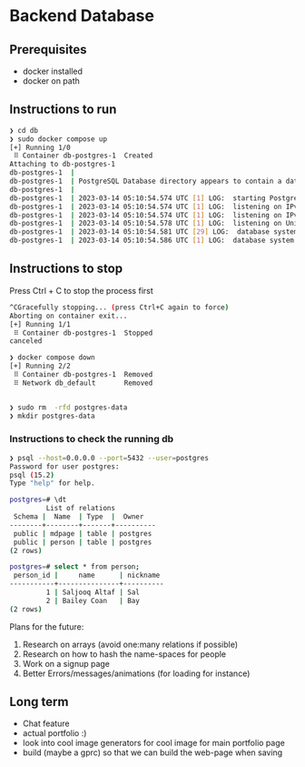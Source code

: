 # Backend Database

## Prerequisites
- docker installed
- docker on path

## Instructions to run
```bash
❯ cd db
❯ sudo docker compose up
[+] Running 1/0
 ⠿ Container db-postgres-1  Created                                                                                       0.0s
Attaching to db-postgres-1
db-postgres-1  | 
db-postgres-1  | PostgreSQL Database directory appears to contain a database; Skipping initialization
db-postgres-1  | 
db-postgres-1  | 2023-03-14 05:10:54.574 UTC [1] LOG:  starting PostgreSQL 15.2 (Debian 15.2-1.pgdg110+1) on x86_64-pc-linux-gnu, compiled by gcc (Debian 10.2.1-6) 10.2.1 20210110, 64-bit
db-postgres-1  | 2023-03-14 05:10:54.574 UTC [1] LOG:  listening on IPv4 address "0.0.0.0", port 5432
db-postgres-1  | 2023-03-14 05:10:54.574 UTC [1] LOG:  listening on IPv6 address "::", port 5432
db-postgres-1  | 2023-03-14 05:10:54.578 UTC [1] LOG:  listening on Unix socket "/var/run/postgresql/.s.PGSQL.5432"
db-postgres-1  | 2023-03-14 05:10:54.581 UTC [29] LOG:  database system was shut down at 2023-03-14 05:08:55 UTC
db-postgres-1  | 2023-03-14 05:10:54.586 UTC [1] LOG:  database system is ready to accept connections

```


## Instructions to stop
Press Ctrl + C to stop the process first
```bash
^CGracefully stopping... (press Ctrl+C again to force)
Aborting on container exit...
[+] Running 1/1
 ⠿ Container db-postgres-1  Stopped                                                                                       0.2s
canceled

❯ docker compose down
[+] Running 2/2
 ⠿ Container db-postgres-1  Removed                                                                                       0.0s
 ⠿ Network db_default       Removed                                                                                       0.2s


❯ sudo rm  -rfd postgres-data
❯ mkdir postgres-data
```


### Instructions to check the running db
```bash
❯ psql --host=0.0.0.0 --port=5432 --user=postgres
Password for user postgres: 
psql (15.2)
Type "help" for help.

postgres=# \dt
         List of relations
 Schema |  Name  | Type  |  Owner   
--------+--------+-------+----------
 public | mdpage | table | postgres
 public | person | table | postgres
(2 rows)

postgres=# select * from person;
 person_id |     name      | nickname 
-----------+---------------+----------
         1 | Saljooq Altaf | Sal
         2 | Bailey Coan   | Bay
(2 rows)


```


Plans for the future:

1. Research on arrays (avoid one:many relations if possible)
2. Research on how to hash the name-spaces for people
3. Work on a signup page
4. Better Errors/messages/animations (for loading for instance)

Long term
----
- Chat feature
- actual portfolio :)
- look into cool image generators for cool image for main portfolio page
- build (maybe a gprc) so that we can build the web-page when saving